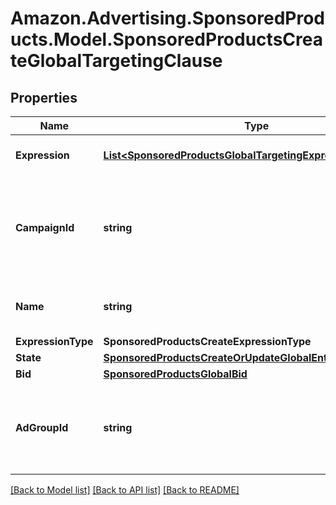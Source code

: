 # Amazon.Advertising.SponsoredProducts.Model.SponsoredProductsCreateGlobalTargetingClause

## Properties

Name | Type | Description | Notes
------------ | ------------- | ------------- | -------------
**Expression** | [**List&lt;SponsoredProductsGlobalTargetingExpressionPredicate&gt;**](SponsoredProductsGlobalTargetingExpressionPredicate.md) | The targeting expression. | 
**CampaignId** | **string** | The identifier of the campaign to which this target is associated. | 
**Name** | **string** | Name for the targeting clause | [optional] 
**ExpressionType** | **SponsoredProductsCreateExpressionType** |  | 
**State** | [**SponsoredProductsCreateOrUpdateGlobalEntityState**](SponsoredProductsCreateOrUpdateGlobalEntityState.md) |  | 
**Bid** | [**SponsoredProductsGlobalBid**](SponsoredProductsGlobalBid.md) |  | [optional] 
**AdGroupId** | **string** | The identifier of the ad group to which this target is associated. | 

[[Back to Model list]](../README.md#documentation-for-models) [[Back to API list]](../README.md#documentation-for-api-endpoints) [[Back to README]](../README.md)

